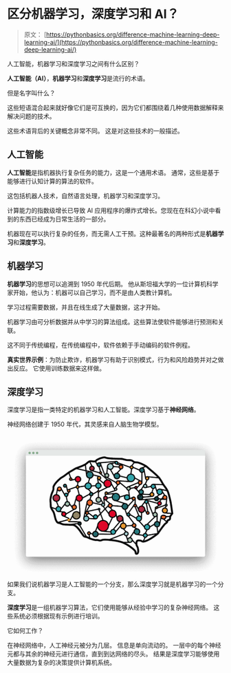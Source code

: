 # 区分机器学习，深度学习和 AI？

> 原文： [https://pythonbasics.org/difference-machine-learning-deep-learning-ai/](https://pythonbasics.org/difference-machine-learning-deep-learning-ai/)

人工智能，机器学习和深度学习之间有什么区别？

**人工智能（AI）**，**机器学习**和**深度学习**是流行的术语。

但是名字叫什么？

这些短语混合起来就好像它们是可互换的，因为它们都围绕着几种使用数据解释来解决问题的技术。

这些术语背后的关键概念非常不同。 这是对这些技术的一般描述。



## 人工智能

**人工智能**是指机器执行复杂任务的能力，这是一个通用术语。 通常，这些是基于能够进行认知计算的算法的软件。

这包括机器人技术，自然语言处理，机器学习和深度学习。

计算能力的指数级增长已导致 AI 应用程序的爆炸式增长。您现在在科幻小说中看到的东西已经成为日常生活的一部分。

机器现在可以执行复杂的任务，而无需人工干预。这种最著名的两种形式是**机器学习**和**深度学习**。

## 机器学习

**机器学习**的思想可以追溯到 1950 年代后期。 他从斯坦福大学的一位计算机科学家开始，他认为：机器可以自己学习，而不是由人类教计算机。

学习过程需要数据，并且在线生成了大量数据，这才开始。

机器学习由可分析数据并从中学习的算法组成。这些算法使软件能够进行预测和关联。

这不同于传统编程，在传统编程中，软件依赖于手动编码的软件例程。

**真实世界示例**：为防止欺诈，机器学习有助于识别模式，行为和风险趋势并对之做出反应。 它使用训练数据来这样做。

## 深度学习

深度学习是指一类特定的机器学习和人工智能。深度学习基于**神经网络**。

神经网络创建于 1950 年代，其灵感来自人脑生物学模型。

![artificial neural network](img/03ca13c6fd49797b53b5cd1975077dd2.jpg)

如果我们说机器学习是人工智能的一个分支，那么深度学习就是机器学习的一个分支。

**深度学习**是一组机器学习算法，它们使用能够从经验中学习的复杂神经网络。 这些系统必须根据现有示例进行培训。

它如何工作？

在神经网络中，人工神经元被分为几层。 信息是单向流动的。 一层中的每个神经元都与其余的神经元进行通信，直到到达网络的尽头。 结果是深度学习能够使用大量数据为复杂的决策提供计算机系统。